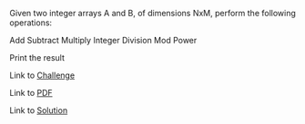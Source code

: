 Given two integer arrays A and B, of dimensions NxM, perform the following operations:

Add
Subtract
Multiply
Integer Division
Mod
Power

Print the result


Link to [Challenge](https://www.hackerrank.com/challenges/np-array-mathematics/problem)

Link to [PDF](array-math.pdf)

Link to [Solution](./array.py)

